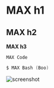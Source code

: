 MAX h1
===

## MAX h2

**MAX h3**

```
MAX Code
```

```Boo
$ MAX Bash (Boo)
```

![screenshot](http://i.imgur.com/rFYWZTD.png)
